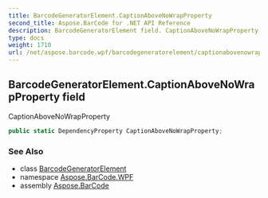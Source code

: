 ```yaml
---
title: BarcodeGeneratorElement.CaptionAboveNoWrapProperty
second_title: Aspose.BarCode for .NET API Reference
description: BarcodeGeneratorElement field. CaptionAboveNoWrapProperty
type: docs
weight: 1710
url: /net/aspose.barcode.wpf/barcodegeneratorelement/captionabovenowrapproperty/
---
```

## BarcodeGeneratorElement.CaptionAboveNoWrapProperty field

CaptionAboveNoWrapProperty

```csharp
public static DependencyProperty CaptionAboveNoWrapProperty;
```

### See Also

* class [BarcodeGeneratorElement](../)
* namespace [Aspose.BarCode.WPF](../../../aspose.barcode.wpf/)
* assembly [Aspose.BarCode](../../../)


